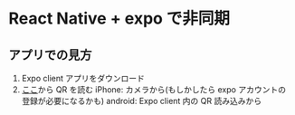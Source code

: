 # React Native + expo で非同期

## アプリでの見方

1. Expo client アプリをダウンロード
2. [ここ](https://expo.io/@yohei_y/asyncAwait)から QR を読む
   iPhone: カメラから(もしかしたら expo アカウントの登録が必要になるかも)
   android: Expo client 内の QR 読み込みから
